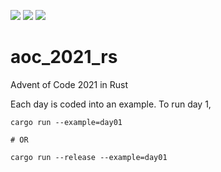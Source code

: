 ![](https://img.shields.io/badge/day%20📅-6-blue)
![](https://img.shields.io/badge/stars%20⭐-10-yellow)
![](https://img.shields.io/badge/days%20completed-5-red)

# aoc_2021_rs
Advent of Code 2021 in Rust

Each day is coded into an example. To run day 1, 
```shell
cargo run --example=day01

# OR

cargo run --release --example=day01
```

